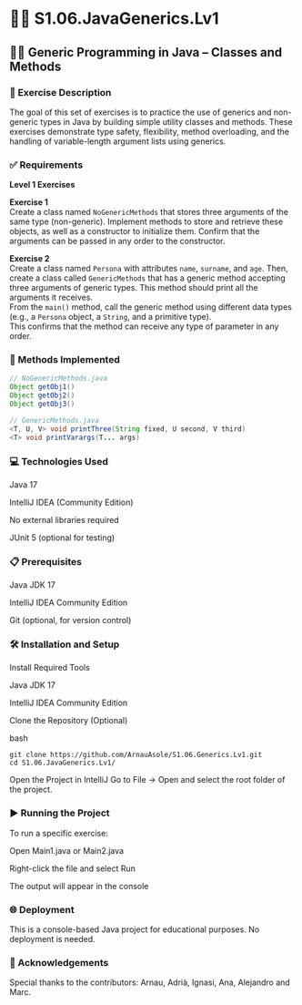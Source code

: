 # 📖📄 S1.06.JavaGenerics.Lv1
## 📂📄 Generic Programming in Java – Classes and Methods  

### 🧾 Exercise Description  
The goal of this set of exercises is to practice the use of generics and non-generic types in Java by building simple utility classes and methods. These exercises demonstrate type safety, flexibility, method overloading, and the handling of variable-length argument lists using generics.

### ✅ Requirements  

**Level 1 Exercises**

**Exercise 1**  
Create a class named `NoGenericMethods` that stores three arguments of the same type (non-generic). Implement methods to store and retrieve these objects, as well as a constructor to initialize them. Confirm that the arguments can be passed in any order to the constructor.

**Exercise 2**  
Create a class named `Persona` with attributes `name`, `surname`, and `age`. Then, create a class called `GenericMethods` that has a generic method accepting three arguments of generic types. This method should print all the arguments it receives.  
From the `main()` method, call the generic method using different data types (e.g., a `Persona` object, a `String`, and a primitive type).  
This confirms that the method can receive any type of parameter in any order.

### 🔨 Methods Implemented  

```java
// NoGenericMethods.java
Object getObj1()
Object getObj2()
Object getObj3()

// GenericMethods.java
<T, U, V> void printThree(String fixed, U second, V third)
<T> void printVarargs(T... args)
```

### 💻 Technologies Used

Java 17

IntelliJ IDEA (Community Edition)

No external libraries required

JUnit 5 (optional for testing)

### 📋 Prerequisites

Java JDK 17

IntelliJ IDEA Community Edition

Git (optional, for version control)

### 🛠️ Installation and Setup

Install Required Tools

Java JDK 17

IntelliJ IDEA Community Edition

Clone the Repository (Optional)

bash
```
git clone https://github.com/ArnauAsole/S1.06.Generics.Lv1.git
cd S1.06.JavaGenerics.Lv1/
```

Open the Project in IntelliJ
Go to File → Open and select the root folder of the project.

### ▶️ Running the Project

To run a specific exercise:

Open Main1.java or Main2.java

Right-click the file and select Run

The output will appear in the console

### 🌐 Deployment
This is a console-based Java project for educational purposes. No deployment is needed.

### 🤝 Acknowledgements
Special thanks to the contributors: Arnau, Adrià, Ignasi, Ana, Alejandro and Marc.
